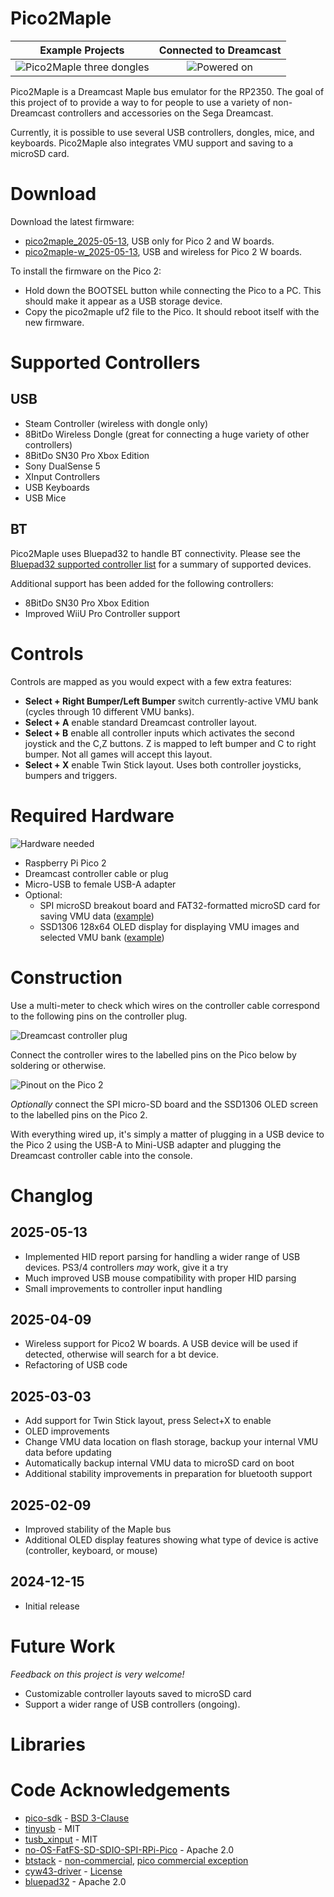 # Pico2Maple

| Example Projects           |  Connected to Dreamcast |
| :-------------------------: | :-------------------------: |
| ![Pico2Maple three dongles](resources/images/pico2maple_dongles.jpg)  |  ![Powered on](resources/images/wooden_box_powered_on.jpg) |

Pico2Maple is a Dreamcast Maple bus emulator for the RP2350. The goal of this project of to provide a way to for people to use a variety of non-Dreamcast controllers and accessories on the Sega Dreamcast.

Currently, it is possible to use several USB controllers, dongles, mice, and keyboards. Pico2Maple also integrates VMU support and saving to a microSD card.

# Download

Download the latest firmware:

* [pico2maple_2025-05-13](firmware/pico2maple_2025-05-13.uf2), USB only for Pico 2 and W boards.
* [pico2maple-w_2025-05-13](firmware/pico2maple-w_2025-05-13.uf2), USB and wireless for Pico 2 W boards.

To install the firmware on the Pico 2:

* Hold down the BOOTSEL button while connecting the Pico to a PC. This should make it appear as a USB storage device.
* Copy the pico2maple uf2 file to the Pico. It should reboot itself with the new firmware.

# Supported Controllers

## USB

* Steam Controller (wireless with dongle only)
* 8BitDo Wireless Dongle (great for connecting a huge variety of other controllers)
* 8BitDo SN30 Pro Xbox Edition
* Sony DualSense 5
* XInput Controllers
* USB Keyboards
* USB Mice

## BT

Pico2Maple uses Bluepad32 to handle BT connectivity. Please see the [Bluepad32 supported controller list](https://bluepad32.readthedocs.io/en/latest/supported_gamepads/) for a summary of supported devices.

Additional support has been added for the following controllers:

* 8BitDo SN30 Pro Xbox Edition
* Improved WiiU Pro Controller support

# Controls

Controls are mapped as you would expect with a few extra features:

* **Select + Right Bumper/Left Bumper** switch currently-active VMU bank (cycles through 10 different VMU banks).
* **Select + A** enable standard Dreamcast controller layout.
* **Select + B** enable all controller inputs which activates the second joystick and the C,Z buttons. Z is mapped to left bumper and C to right bumper. Not all games will accept this layout. 
* **Select + X** enable Twin Stick layout. Uses both controller joysticks, bumpers and triggers.

# Required Hardware

![Hardware needed](resources/images/hardware_components.jpg)

* Raspberry Pi Pico 2
* Dreamcast controller cable or plug
* Micro-USB to female USB-A adapter
* Optional:
  * SPI microSD breakout board and FAT32-formatted microSD card for saving VMU data ([example](https://www.amazon.ca/dp/B0CD79YZH6))
  * SSD1306 128x64 OLED display for displaying VMU images and selected VMU bank ([example](https://www.amazon.ca/dp/B0751LFCZT))

# Construction

Use a multi-meter to check which wires on the controller cable correspond to the following pins on the controller plug.

![Dreamcast controller plug](resources/images/dc_controller_plug.jpg)

Connect the controller wires to the labelled pins on the Pico below by soldering or otherwise.

![Pinout on the Pico 2](resources/images/pico2maple_pinout.jpg)

*Optionally* connect the SPI micro-SD board and the SSD1306 OLED screen to the labelled pins on the Pico 2.

With everything wired up, it's simply a matter of plugging in a USB device to the Pico 2 using the USB-A to Mini-USB adapter and plugging the Dreamcast controller cable into the console.

# Changlog

## 2025-05-13

* Implemented HID report parsing for handling a wider range of USB devices. PS3/4 controllers *may* work, give it a try
* Much improved USB mouse compatibility with proper HID parsing
* Small improvements to controller input handling

## 2025-04-09

* Wireless support for Pico2 W boards. A USB device will be used if detected, otherwise will search for a bt device.
* Refactoring of USB code

## 2025-03-03

* Add support for Twin Stick layout, press Select+X to enable
* OLED improvements
* Change VMU data location on flash storage, backup your internal VMU data before updating
* Automatically backup internal VMU data to microSD card on boot
* Additional stability improvements in preparation for bluetooth support

## 2025-02-09

* Improved stability of the Maple bus
* Additional OLED display features showing what type of device is active (controller, keyboard, or mouse)

## 2024-12-15

* Initial release

# Future Work

*Feedback on this project is very welcome!*

* Customizable controller layouts saved to microSD card
* Support a wider range of USB controllers (ongoing).

# Libraries

# Code Acknowledgements

* [pico-sdk](https://github.com/raspberrypi/pico-sdk) - [BSD 3-Clause](https://github.com/raspberrypi/pico-sdk/blob/master/LICENSE.TXT)
* [tinyusb](https://github.com/hathach/tinyusb) - MIT
* [tusb_xinput](https://github.com/Ryzee119/tusb_xinput) - MIT
* [no-OS-FatFS-SD-SDIO-SPI-RPi-Pico](https://github.com/carlk3/no-OS-FatFS-SD-SDIO-SPI-RPi-Pico) - Apache 2.0
* [btstack](https://github.com/bluekitchen/btstack) - [non-commercial](https://github.com/bluekitchen/btstack/blob/master/LICENSE), [pico commercial exception](https://github.com/raspberrypi/pico-sdk/blob/master/src/rp2_common/pico_btstack/LICENSE.RP)
* [cyw43-driver](https://github.com/georgerobotics/cyw43-driver) - [License](https://github.com/georgerobotics/cyw43-driver/blob/main/LICENSE.RP)
* [bluepad32](https://github.com/ricardoquesada/bluepad32) - Apache 2.0
